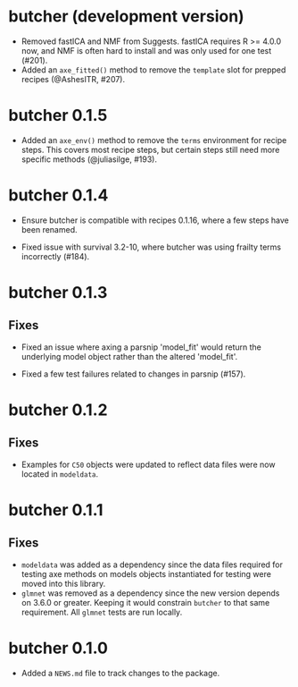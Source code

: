 # butcher (development version)

* Removed fastICA and NMF from Suggests. fastICA requires R >= 4.0.0 now, and
  NMF is often hard to install and was only used for one test (#201).
* Added an `axe_fitted()` method to remove the `template` slot for prepped recipes (@AshesITR, #207).

# butcher 0.1.5

* Added an `axe_env()` method to remove the `terms` environment for recipe
  steps. This covers most recipe steps, but certain steps still need more
  specific methods (@juliasilge, #193).

# butcher 0.1.4

* Ensure butcher is compatible with recipes 0.1.16, where a few steps have been
  renamed.
  
* Fixed issue with survival 3.2-10, where butcher was using frailty terms
  incorrectly (#184).

# butcher 0.1.3

## Fixes

* Fixed an issue where axing a parsnip 'model_fit' would return the underlying
  model object rather than the altered 'model_fit'.

* Fixed a few test failures related to changes in parsnip (#157).

# butcher 0.1.2

## Fixes

* Examples for `C50` objects were updated to reflect data files were now located in `modeldata`.

# butcher 0.1.1

## Fixes

* `modeldata` was added as a dependency since the data files required for testing axe methods on models objects instantiated for testing were moved into this library.
* `glmnet` was removed as a dependency since the new version depends on 3.6.0 or greater. Keeping it would constrain `butcher` to that same requirement. All `glmnet` tests are run locally. 
 
# butcher 0.1.0

* Added a `NEWS.md` file to track changes to the package.
